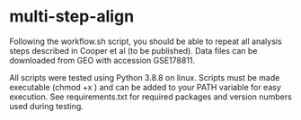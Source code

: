 # multi-step-align

Following the workflow.sh script, you should be able to repeat all analysis steps described in Cooper et al (to be published). Data files can be downloaded from GEO with accession GSE178811.

All scripts were tested using Python 3.8.8 on linux. Scripts must be made executable (chmod +x <filename>) and can be added to your PATH variable for easy execution. See requirements.txt for required packages and version numbers used during testing.
